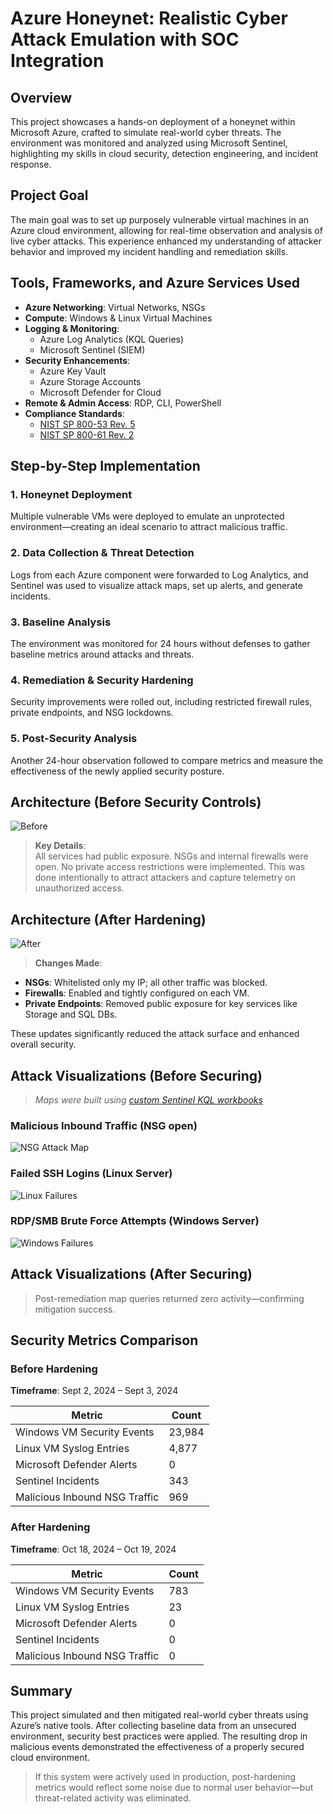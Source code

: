 
# Azure Honeynet: Realistic Cyber Attack Emulation with SOC Integration


## Overview

This project showcases a hands-on deployment of a honeynet within Microsoft Azure, crafted to simulate real-world cyber threats. The environment was monitored and analyzed using Microsoft Sentinel, highlighting my skills in cloud security, detection engineering, and incident response.

## Project Goal

The main goal was to set up purposely vulnerable virtual machines in an Azure cloud environment, allowing for real-time observation and analysis of live cyber attacks. This experience enhanced my understanding of attacker behavior and improved my incident handling and remediation skills.

## Tools, Frameworks, and Azure Services Used

- **Azure Networking**: Virtual Networks, NSGs
- **Compute**: Windows & Linux Virtual Machines
- **Logging & Monitoring**:
  - Azure Log Analytics (KQL Queries)
  - Microsoft Sentinel (SIEM)
- **Security Enhancements**:
  - Azure Key Vault
  - Azure Storage Accounts
  - Microsoft Defender for Cloud
- **Remote & Admin Access**: RDP, CLI, PowerShell
- **Compliance Standards**:
  - [NIST SP 800-53 Rev. 5](https://csrc.nist.gov/publications/detail/sp/800-53/rev-5/final)
  - [NIST SP 800-61 Rev. 2](https://www.nist.gov/privacy-framework/nist-sp-800-61)

## Step-by-Step Implementation

### 1. Honeynet Deployment
Multiple vulnerable VMs were deployed to emulate an unprotected environment—creating an ideal scenario to attract malicious traffic.

### 2. Data Collection & Threat Detection
Logs from each Azure component were forwarded to Log Analytics, and Sentinel was used to visualize attack maps, set up alerts, and generate incidents.

### 3. Baseline Analysis
The environment was monitored for 24 hours without defenses to gather baseline metrics around attacks and threats.

### 4. Remediation & Security Hardening
Security improvements were rolled out, including restricted firewall rules, private endpoints, and NSG lockdowns.

### 5. Post-Security Analysis
Another 24-hour observation followed to compare metrics and measure the effectiveness of the newly applied security posture.

## Architecture (Before Security Controls)
![Before](https://i.imgur.com/1tLjWY9.png)

> **Key Details**:  
All services had public exposure. NSGs and internal firewalls were open. No private access restrictions were implemented. This was done intentionally to attract attackers and capture telemetry on unauthorized access.

## Architecture (After Hardening)
![After](https://i.imgur.com/ch1cAMU.png)

> **Changes Made**:
- **NSGs**: Whitelisted only my IP; all other traffic was blocked.
- **Firewalls**: Enabled and tightly configured on each VM.
- **Private Endpoints**: Removed public exposure for key services like Storage and SQL DBs.

These updates significantly reduced the attack surface and enhanced overall security.

## Attack Visualizations (Before Securing)

> *Maps were built using [custom Sentinel KQL workbooks](https://github.com/AmiliaSalva/Cloud-SOC-Project-Resources/blob/main/MS%20Sentinel%20Maps%20(JSON)/linux-ssh-auth-fail.json)*

### Malicious Inbound Traffic (NSG open)
![NSG Attack Map](https://i.imgur.com/JeElX9R.png)

### Failed SSH Logins (Linux Server)
![Linux Failures](https://i.imgur.com/QW8PF0o.png)

### RDP/SMB Brute Force Attempts (Windows Server)
![Windows Failures](https://i.imgur.com/SETmQBl.png)

## Attack Visualizations (After Securing)

> Post-remediation map queries returned zero activity—confirming mitigation success.

## Security Metrics Comparison

### Before Hardening
**Timeframe**: Sept 2, 2024 – Sept 3, 2024

| Metric                            | Count  |
|-----------------------------------|--------|
| Windows VM Security Events        | 23,984 |
| Linux VM Syslog Entries           | 4,877  |
| Microsoft Defender Alerts         | 0      |
| Sentinel Incidents                | 343    |
| Malicious Inbound NSG Traffic     | 969    |

### After Hardening
**Timeframe**: Oct 18, 2024 – Oct 19, 2024

| Metric                            | Count  |
|-----------------------------------|--------|
| Windows VM Security Events        | 783    |
| Linux VM Syslog Entries           | 23     |
| Microsoft Defender Alerts         | 0      |
| Sentinel Incidents                | 0      |
| Malicious Inbound NSG Traffic     | 0      |

## Summary

This project simulated and then mitigated real-world cyber threats using Azure’s native tools. After collecting baseline data from an unsecured environment, security best practices were applied. The resulting drop in malicious events demonstrated the effectiveness of a properly secured cloud environment.

> If this system were actively used in production, post-hardening metrics would reflect some noise due to normal user behavior—but threat-related activity was eliminated.
